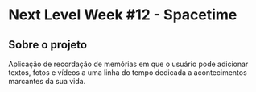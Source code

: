 # Next Level Week #12 - Spacetime

## Sobre o projeto

Aplicação de recordação de memórias em que o usuário pode adicionar textos, fotos e vídeos a uma linha do tempo dedicada a acontecimentos marcantes da sua vida.